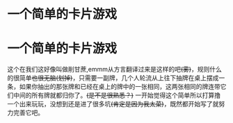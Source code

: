# 一个简单的卡片游戏
# 一个简单的卡片游戏
这个在我们这好像叫做削甘蔗,emmm从方言翻译过来是这样的吧~~(雾)~~，规则什么的很简单~~也很无脑(划掉)~~，只需要一副牌，几个人轮流从上往下抽牌在桌上摆成一条，如果你抽出的那张牌和已经在桌上的牌中的一张相同，这两张相同的牌连带它们中间的所有牌就都归你了。~~(是不是很熟悉？)~~
一开始觉得这个简单所以打算撸一个出来玩玩，没想到还是进了很多坑~~(肯定是因为我太菜)~~，既然都开始写了就努力完善它吧。
